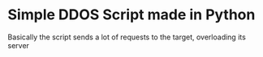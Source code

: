# Simple DDOS Script made in Python
Basically the script sends a lot of requests to the target, overloading its server
